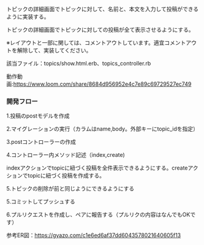 トピックの詳細画面でトピックに対して、名前と、本文を入力して投稿ができるように実装する。

トピックの詳細画面でトピックに対しての投稿が全て表示させるようにする。


※レイアウトと一部に関しては、コメントアウトしています。適宜コメントアウトを解除して、実装してください。

該当ファイル：topics/show.html.erb、topics_controller.rb

動作動画:https://www.loom.com/share/8684d956952e4c7e89c69729527ec749

### 開発フロー 

1.投稿のpostモデルを作成

2.マイグレーションの実行（カラムはname,body。外部キーにtopic_idを指定）

3.postコントローラーの作成

4.コントローラー内メソッド記述（index,create)

indexアクションでtopicに紐づく投稿を全件表示できるようにする。createアクションでtopicに紐づく投稿を作成する。

5.トピックの削除が前と同じようにできるようにする

5.コミットしてプッシュする

6.プルリクエストを作成し、ペアに報告する（プルリクの内容はなんでもOKです）

参考ER図：https://gyazo.com/c1e6ed6af37dd6043578021640605f13

